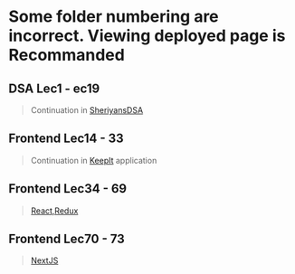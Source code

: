 # Some folder numbering are incorrect. Viewing deployed page is Recommanded 

## DSA Lec1 - ec19
> Continuation in [SheriyansDSA](https://github.com/Sayantan-B-dev/SM_SheriyansDSA)

## Frontend Lec14 - 33 
> Continuation in [KeepIt](https://keepit-ok.vercel.app/profile/68646da5337d7a3d34be8436) application

## Frontend Lec34 - 69
> [React,Redux](https://keepit-ok.vercel.app/profile/68646da5337d7a3d34be8436)

## Frontend Lec70 - 73

> [NextJS](https://keepit-ok.vercel.app/profile/68646da5337d7a3d34be8436)
